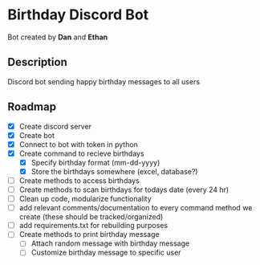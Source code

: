 # Birthday Discord Bot

Bot created by **Dan** and **Ethan**

## Description

Discord bot sending happy birthday messages to all users

## Roadmap

-   [x] Create discord server
-   [x] Create bot
-   [x] Connect to bot with token in python
-   [x] Create command to recieve birthdays
    -   [x] Specify birthday format (mm-dd-yyyy)
    -   [x] Store the birthdays somewhere (excel, database?)
-   [ ] Create methods to access birthdays
-   [ ] Create methods to scan birthdays for todays date (every 24 hr)
-   [ ] Clean up code, modularize functionality
-   [ ] add relevant comments/documentation to every command method we create (these should be tracked/organized)
-   [ ] add requirements.txt for rebuilding purposes
-   [ ] Create methods to print birthday message
    -   [ ] Attach random message with birthday message
    -   [ ] Customize birthday message to specific user
